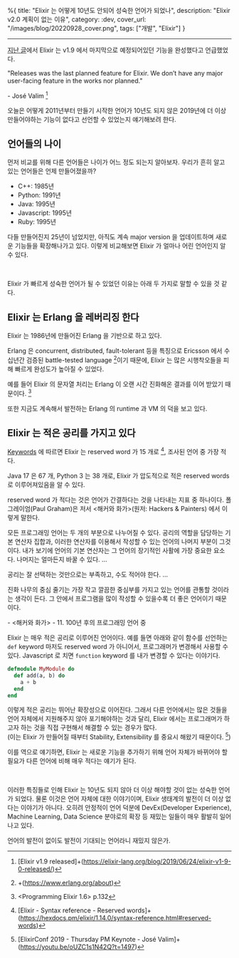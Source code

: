 %{
title: "Elixir 는 어떻게 10년도 안되어 성숙한 언어가 되었나",
description: "Elixir v2.0 계획이 없는 이유",
category: :dev,
cover_url: "/images/blog/20220928_cover.png",
tags: ["개발", "Elixir"]
}

---

[지난 글](./elixir-1-14-dbg)에서 Elixir 는 v1.9 에서 마지막으로 예정되어있던 기능을 완성했다고 언급했었다.

>>>
"Releases was the last planned feature for Elixir. We don’t have any major user-facing feature in the works nor planned."

\- José Valim [^1]
>>>

오늘은 어떻게 2011년부터 만들기 시작한 언어가 10년도 되지 않은 2019년에 더 이상 만들어야하는 기능이 없다고 선언할 수 있었는지 얘기해보려 한다.

## 언어들의 나이

먼저 비교를 위해 다른 언어들은 나이가 어느 정도 되는지 알아보자. 우리가 흔히 알고 있는 언어들은 언제 만들어졌을까?

- C++: 1985년
- Python: 1991년
- Java: 1995년
- Javascript: 1995년
- Ruby: 1995년

다들 만들어진지 25년이 넘었지만, 아직도 계속 major version 을 업데이트하며 새로운 기능들을 확장해나가고 있다. 이렇게 비교해보면 Elixir 가 얼마나 어린 언어인지 알 수 있다.

<br>

Elixir 가 빠르게 성숙한 언어가 될 수 있었던 이유는 아래 두 가지로 말할 수 있을 것 같다.

## Elixir 는 Erlang 을 레버리징 한다

Elixir 는 1986년에 만들어진 Erlang 을 기반으로 하고 있다.

Erlang 은 concurrent, distributed, fault-tolerant 등을 특징으로 Ericsson 에서 수십년간 검증된 battle-tested language [^2]이기 때문에, Elixir 는 많은 시행착오들을 피해 빠르게 완성도가 높아질 수 있었다.

예를 들어 Elixir 의 문자열 처리는 Erlang 이 오랜 시간 진화해온 결과를 이어 받았기 때문이다. [^3]

또한 지금도 계속해서 발전하는 Erlang 의 runtime 과 VM 의 덕을 보고 있다.

## Elixir 는 적은 공리를 가지고 있다

[Keywords](https://github.com/e3b0c442/keywords) 에 따르면 Elixir 는 reserved word 가 15 개로 [^4], 조사된 언어 중 가장 적다.

Java 17 은 67 개, Python 3 는 38 개로, Elixir 가 압도적으로 적은 reserved words 로 이루어져있음을 알 수 있다.

reserved word 가 적다는 것은 언어가 간결하다는 것을 나타내는 지표 중 하나이다. 폴 그레이엄(Paul Graham)은 저서 <해커와 화가>(원저: Hackers & Painters) 에서 이렇게 말한다.

>>>
모든 프로그래밍 언어는 두 개의 부분으로 나누어질 수 있다. 공리의 역할을 담당하는 기본 연산자 집합과, 이러한 연산자를 이용해서 작성할 수 있는 언어의 나머지 부분이 그것이다.
내가 보기에 언어의 기본 연산자는 그 언어의 장기적인 사활에 가장 중요한 요소다. 나머지는 얼마든지 바꿀 수 있다. ...

 공리는 잘 선택하는 것만으로는 부족하고, 수도 적어야 한다. ...

 진화 나무의 중심 줄기는 가장 작고 깔끔한 중심부를 가지고 있는 언어를 관통할 것이라는 생각이 든다. 그 안에서 프로그램을 많이 작성할 수 있을수록 더 좋은 언어이기 때문이다.

\- <해커와 화가> - 11. 100년 후의 프로그래밍 언어 중
>>>

Elixir 는 매우 적은 공리로 이루어진 언어이다. 예를 들면 아래와 같이 함수를 선언하는 `def` keyword 마저도 reserved word 가 아니어서, 프로그래머가 변경해서 사용할 수 있다. Javascript 로 치면 `function` keyword 를 내가 변경할 수 있다는 이야기다.

```elixir
defmodule MyModule do
  def add(a, b) do
    a + b
  end
end
```

이렇게 적은 공리는 뛰어난 확장성으로 이어진다. 그래서 다른 언어에서는 많은 것들을 언어 자체에서 지원해주지 않아 포기해야하는 것과 달리, Elixir 에서는 프로그래머가 하고자 하는 것을 직접 구현해서 해결할 수 있는 경우가 많다.\
(이는 Elixir 가 만들어질 때부터 Stability, Extensibility 를 중요시 해왔기 때문이다. [^5])

이를 역으로 얘기하면, Elixir 는 새로운 기능을 추가하기 위해 언어 자체가 바뀌어야 할 필요가 다른 언어에 비해 매우 적다는 얘기가 된다.

<br>

이러한 특징들로 인해 Elixir 는 10년도 되지 않아 더 이상 해야할 것이 없는 성숙한 언어가 되었다. 물론 이것은 언어 자체에 대한 이야기이며, Elixir 생태계의 발전이 더 이상 없다는 이야기가 아니다. 오히려 안정적이 언어 덕분에 DevEx(Developer Experience), Machine Learning, Data Science 분야로의 확장 등 재밌는 일들이 매우 활발히 일어나고 있다.

언어의 발전이 없이도 발전이 기대되는 언어라니 재밌지 않은가.

[^1]: [Elixir v1.9 released]+(https://elixir-lang.org/blog/2019/06/24/elixir-v1-9-0-released/)
[^2]: +(https://www.erlang.org/about)
[^3]: <Programming Elixir 1.6> p.132
[^4]: [Elixir - Syntax reference - Reserved words]+(https://hexdocs.pm/elixir/1.14.0/syntax-reference.html#reserved-words)
[^5]: [ElixirConf 2019 - Thursday PM Keynote - José Valim]+(https://youtu.be/oUZC1s1N42Q?t=1497)
